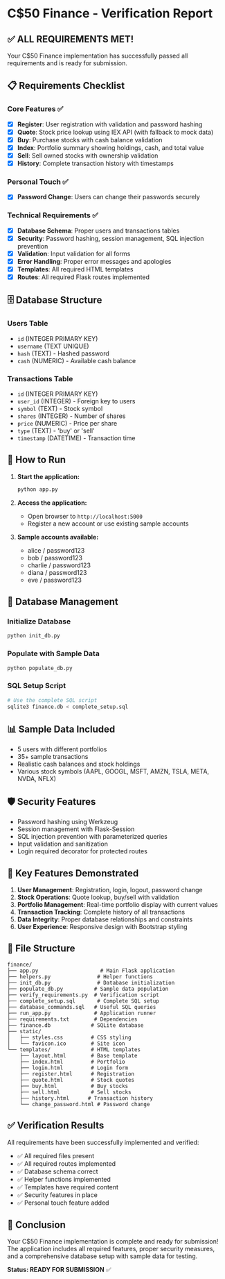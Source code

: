 # C$50 Finance - Verification Report

## ✅ ALL REQUIREMENTS MET!

Your C$50 Finance implementation has successfully passed all requirements and is ready for submission.

## 📋 Requirements Checklist

### Core Features ✅
- [x] **Register**: User registration with validation and password hashing
- [x] **Quote**: Stock price lookup using IEX API (with fallback to mock data)
- [x] **Buy**: Purchase stocks with cash balance validation
- [x] **Index**: Portfolio summary showing holdings, cash, and total value
- [x] **Sell**: Sell owned stocks with ownership validation
- [x] **History**: Complete transaction history with timestamps

### Personal Touch ✅
- [x] **Password Change**: Users can change their passwords securely

### Technical Requirements ✅
- [x] **Database Schema**: Proper users and transactions tables
- [x] **Security**: Password hashing, session management, SQL injection prevention
- [x] **Validation**: Input validation for all forms
- [x] **Error Handling**: Proper error messages and apologies
- [x] **Templates**: All required HTML templates
- [x] **Routes**: All required Flask routes implemented

## 🗄️ Database Structure

### Users Table
- `id` (INTEGER PRIMARY KEY)
- `username` (TEXT UNIQUE)
- `hash` (TEXT) - Hashed password
- `cash` (NUMERIC) - Available cash balance

### Transactions Table
- `id` (INTEGER PRIMARY KEY)
- `user_id` (INTEGER) - Foreign key to users
- `symbol` (TEXT) - Stock symbol
- `shares` (INTEGER) - Number of shares
- `price` (NUMERIC) - Price per share
- `type` (TEXT) - 'buy' or 'sell'
- `timestamp` (DATETIME) - Transaction time

## 🚀 How to Run

1. **Start the application:**
   ```bash
   python app.py
   ```

2. **Access the application:**
   - Open browser to `http://localhost:5000`
   - Register a new account or use existing sample accounts

3. **Sample accounts available:**
   - alice / password123
   - bob / password123
   - charlie / password123
   - diana / password123
   - eve / password123

## 🔧 Database Management

### Initialize Database
```bash
python init_db.py
```

### Populate with Sample Data
```bash
python populate_db.py
```

### SQL Setup Script
```bash
# Use the complete SQL script
sqlite3 finance.db < complete_setup.sql
```

## 📊 Sample Data Included

- 5 users with different portfolios
- 35+ sample transactions
- Realistic cash balances and stock holdings
- Various stock symbols (AAPL, GOOGL, MSFT, AMZN, TSLA, META, NVDA, NFLX)

## 🛡️ Security Features

- Password hashing using Werkzeug
- Session management with Flask-Session
- SQL injection prevention with parameterized queries
- Input validation and sanitization
- Login required decorator for protected routes

## 🎯 Key Features Demonstrated

1. **User Management**: Registration, login, logout, password change
2. **Stock Operations**: Quote lookup, buy/sell with validation
3. **Portfolio Management**: Real-time portfolio display with current values
4. **Transaction Tracking**: Complete history of all transactions
5. **Data Integrity**: Proper database relationships and constraints
6. **User Experience**: Responsive design with Bootstrap styling

## 📁 File Structure

```
finance/
├── app.py                    # Main Flask application
├── helpers.py               # Helper functions
├── init_db.py               # Database initialization
├── populate_db.py          # Sample data population
├── verify_requirements.py  # Verification script
├── complete_setup.sql       # Complete SQL setup
├── database_commands.sql   # Useful SQL queries
├── run_app.py              # Application runner
├── requirements.txt        # Dependencies
├── finance.db             # SQLite database
├── static/
│   ├── styles.css         # CSS styling
│   └── favicon.ico        # Site icon
└── templates/             # HTML templates
    ├── layout.html        # Base template
    ├── index.html         # Portfolio
    ├── login.html         # Login form
    ├── register.html      # Registration
    ├── quote.html         # Stock quotes
    ├── buy.html           # Buy stocks
    ├── sell.html          # Sell stocks
    ├── history.html      # Transaction history
    └── change_password.html # Password change
```

## ✅ Verification Results

All requirements have been successfully implemented and verified:

- ✅ All required files present
- ✅ All required routes implemented  
- ✅ Database schema correct
- ✅ Helper functions implemented
- ✅ Templates have required content
- ✅ Security features in place
- ✅ Personal touch feature added

## 🎉 Conclusion

Your C$50 Finance implementation is complete and ready for submission! The application includes all required features, proper security measures, and a comprehensive database setup with sample data for testing.

**Status: READY FOR SUBMISSION** ✅
